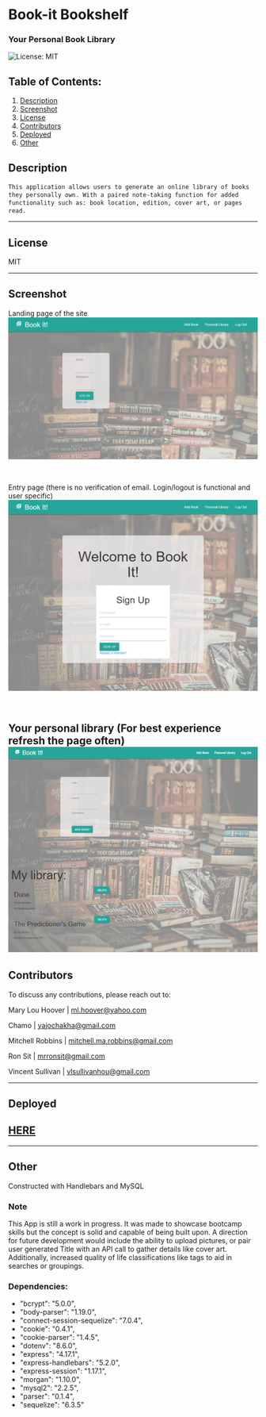 # Book-it Bookshelf
### __Your Personal Book Library__

![License: MIT](https://img.shields.io/badge/License-MIT-yellow.svg)



## Table of Contents:
  1. [Description](#description)  
  2. [Screenshot](#screenshot)
  3. [License](#license) 
  4. [Contributors](#contributors)
  5. [Deployed](#deployed)
  6. [Other](#other)

## Description

```
This application allows users to generate an online library of books they personally own. With a paired note-taking function for added functionality such as: book location, edition, cover art, or pages read.
```
---

## License
MIT

---

## Screenshot
Landing page of the site
![Landingpage](pictures/Home.png)

</br>

Entry page (there is no verification of email. Login/logout is functional and user specific)
![Signup](pictures/Signup.png)

</br>

Your personal library (For best experience refresh the page often)
![Library](pictures/Library.png)
---

## Contributors

To discuss any contributions, please reach out to:

Mary Lou Hoover |  [ml.hoover@yahoo.com](mailto:ml.hoover@yahoo.com)

Chamo |  [yajochakha@gmail.com](yajochakha@gmail.com)

Mitchell Robbins |  [mitchell.ma.robbins@gmail.com](mailto:mitchell.est.robbins@gmail.com)

Ron Sit | [mrronsit@gmail.com](mailto:mrronsit@gmail.com)

Vincent Sullivan |  [vlsullivanhou@gmail.com](mailto:vlsullivanhou@gmail.com)



---


## Deployed 
## [HERE](https://bookit-bookshelf.herokuapp.com/)

---

## Other

Constructed with Handlebars and MySQL

### Note
This App is still a work in progress. It was made to showcase bootcamp skills but the concept is solid and capable of being built upon.  A direction for future development would include the ability to upload pictures, or pair user generated Title with an API call to gather details like cover art. Additionally, increased quality of life classifications like tags to aid in searches or groupings. 


 ### Dependencies: 
 
 
- "bcrypt": "5.0.0",
- "body-parser": "1.19.0",
- "connect-session-sequelize": "7.0.4",
- "cookie": "0.4.1",
- "cookie-parser": "1.4.5",
- "dotenv": "8.6.0",
- "express": "4.17.1",
- "express-handlebars": "5.2.0",
- "express-session": "1.17.1",
- "morgan": "1.10.0",
- "mysql2": "2.2.5",
- "parser": "0.1.4",
- "sequelize": "6.3.5"



